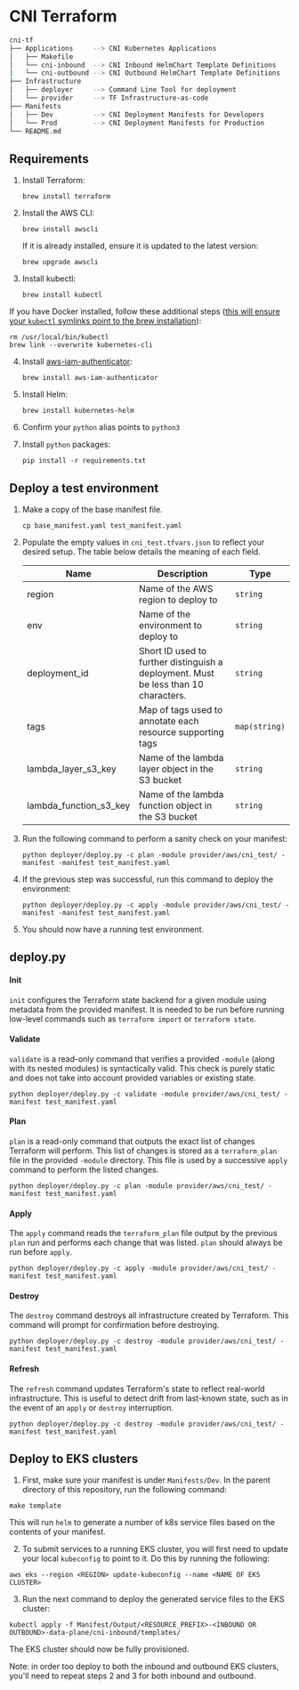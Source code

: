 # CNI Terraform
```bash
cni-tf
├── Applications     --> CNI Kubernetes Applications
│   ├── Makefile
│   └── cni-inbound  --> CNI Inbound HelmChart Template Definitions
|   └── cni-outbound --> CNI Outbound HelmChart Template Definitions
├── Infrastructure
│   ├── deployer     --> Command Line Tool for deployment
│   └── provider     --> TF Infrastructure-as-code
├── Manifests
│   ├── Dev          --> CNI Deployment Manifests for Developers
│   └── Prod         --> CNI Deployment Manifests for Production
└── README.md
```

## Requirements

1. Install Terraform:

    ```
    brew install terraform
    ```

2. Install the AWS CLI:

    ```
    brew install awscli
    ```

    If it is already installed, ensure it is updated to the latest version:

    ```
    brew upgrade awscli
    ```

3. Install kubectl:

    ```
    brew install kubectl
    ```

If you have Docker installed, follow these additional steps ([this will ensure your `kubectl` symlinks point to the brew installation](https://stackoverflow.com/a/55737973)):
    
   ```
   rm /usr/local/bin/kubectl
   brew link --overwrite kubernetes-cli
   ```


4. Install [aws-iam-authenticator](https://github.com/awsdocs/amazon-eks-user-guide/blob/master/doc_source/install-aws-iam-authenticator.md):

    ```
    brew install aws-iam-authenticator
    ```

5. Install Helm:
    ```
    brew install kubernetes-helm
    ```

6. Confirm your `python` alias points to `python3`

7. Install `python` packages:

    ```
   pip install -r requirements.txt
   ```

## Deploy a test environment

1. Make a copy of the base manifest file.

    ```
   cp base_manifest.yaml test_manifest.yaml
   ```

2. Populate the empty values in `cni_test.tfvars.json` to reflect your desired setup. The table below details the meaning of each field.

    | Name | Description | Type
    |------|-------------|------|
    | region | Name of the AWS region to deploy to | `string` |
    | env | Name of the environment to deploy to | `string` |
    | deployment\_id | Short ID used to further distinguish a deployment. Must be less than 10 characters. | `string` |
    | tags | Map of tags used to annotate each resource supporting tags | `map(string)` |
    | lambda\_layer\_s3\_key | Name of the lambda layer object in the S3 bucket | `string` |
    | lambda\_function\_s3\_key | Name of the lambda function object in the S3 bucket | `string` |

3. Run the following command to perform a sanity check on your manifest:

   ```
   python deployer/deploy.py -c plan -module provider/aws/cni_test/ -manifest -manifest test_manifest.yaml
   ```

4. If the previous step was successful, run this command to deploy the environment:

    ```
    python deployer/deploy.py -c apply -module provider/aws/cni_test/ -manifest -manifest test_manifest.yaml
    ```

5. You should now have a running test environment.

## deploy.py

#### Init

`init` configures the Terraform state backend for a given module using metadata from the provided manifest. It is needed to be run before running low-level commands such as `terraform import` or `terraform state`.

#### Validate

`validate` is a read-only command that verifies a provided `-module` (along with its nested modules) is syntactically valid. This check is purely static and does not take into account provided variables or existing state.

    python deployer/deploy.py -c validate -module provider/aws/cni_test/ -manifest test_manifest.yaml

#### Plan

`plan` is a read-only command that outputs the exact list of changes Terraform will perform. This list of changes is stored as a `terraform_plan` file in the provided `-module` directory. This file is used by a successive `apply` command to perform the listed changes.

    python deployer/deploy.py -c plan -module provider/aws/cni_test/ -manifest test_manifest.yaml

#### Apply

The `apply` command reads the `terraform_plan` file output by the previous `plan` run and performs each change that was listed. `plan` should always be run before `apply`.

    python deployer/deploy.py -c apply -module provider/aws/cni_test/ -manifest test_manifest.yaml

#### Destroy

The `destroy` command destroys all infrastructure created by Terraform. This command will prompt for confirmation before destroying.

    python deployer/deploy.py -c destroy -module provider/aws/cni_test/ -manifest test_manifest.yaml
    
#### Refresh

The `refresh` command updates Terraform's state to reflect real-world infrastructure. This is useful to detect drift from last-known state, such as in the event of an `apply` or `destroy` interruption.

    python deployer/deploy.py -c destroy -module provider/aws/cni_test/ -manifest test_manifest.yaml

## Deploy to EKS clusters

1. First, make sure your manifest is under `Manifests/Dev`. In the parent directory of this repository, run the following command:

```
make template
```

This will run `helm` to generate a number of k8s service files based on the contents of your manifest.

2. To submit services to a running EKS cluster, you will first need to update your local `kubeconfig` to point to it. Do this by running the following:

```
aws eks --region <REGION> update-kubeconfig --name <NAME OF EKS CLUSTER>
```

3. Run the next command to deploy the generated service files to the EKS cluster:

```
kubectl apply -f Manifest/Output/<RESOURCE_PREFIX>-<INBOUND OR OUTBOUND>-data-plane/cni-inbound/templates/
```

The EKS cluster should now be fully provisioned.

Note: in order too deploy to both the inbound and outbound EKS clusters, you'll need to repeat steps 2 and 3 for both inbound and outbound.
